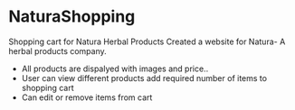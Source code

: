 # NaturaShopping
Shopping cart for Natura Herbal Products
Created a website for Natura- A herbal products company. 
* All products are dispalyed with images and price..
* User can view different products add required number of items to shopping cart
* Can edit or remove items from cart
